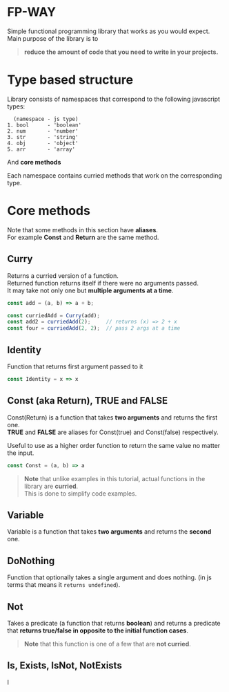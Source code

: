 # FP-WAY
Simple functional programming library that works as you would expect.
Main purpose of the library is to 
> **reduce the amount of code that you need to write in your projects.**

# Type based structure
Library consists of namespaces that correspond to the following javascript types:

```
  (namespace - js type)
1. bool      - 'boolean'
2. num       - 'number'
3. str       - 'string'
4. obj       - 'object'
5. arr       - 'array'
```
And **core methods**

Each namespace contains curried methods that work on the corresponding type.

# Core methods
Note that some methods in this section have **aliases**. 
<br>For example **Const** and **Return** are the same method.

## Curry
Returns a curried version of a function. 
<br>
Returned function returns itself if there were no arguments passed.
<br>It may take not only one but **multiple arguments at a time**.
```ts
const add = (a, b) => a + b;

const curriedAdd = Curry(add);
const add2 = curriedAdd(2);     // returns (x) => 2 + x
const four = curriedAdd(2, 2);  // pass 2 args at a time
```

## Identity
Function that returns first argument passed to it
```ts
const Identity = x => x
```

## Const (aka Return), TRUE and FALSE
Const(Return) is a function that takes **two arguments** and returns the first one.
<br>**TRUE** and **FALSE** are aliases for Const(true) and Const(false) respectively.

Useful to use as a higher order function to return the same value no matter the input.
```ts
const Const = (a, b) => a
```
> **Note** that unlike examples in this tutorial, 
> actual functions in the library are **curried**. 
> <br>This is done to simplify code examples.

## Variable
Variable is a function that takes **two arguments** and returns the **second** one.

## DoNothing
Function that optionally takes a single argument and does nothing.
(in js terms that means it `returns undefined`).

## Not
Takes a predicate (a function that returns **boolean**) and returns a predicate <br>
that **returns true/false in opposite to the initial function cases**.

> **Note** that this function is one of a few that are **not curried**.

## Is, Exists, IsNot, NotExists
I
